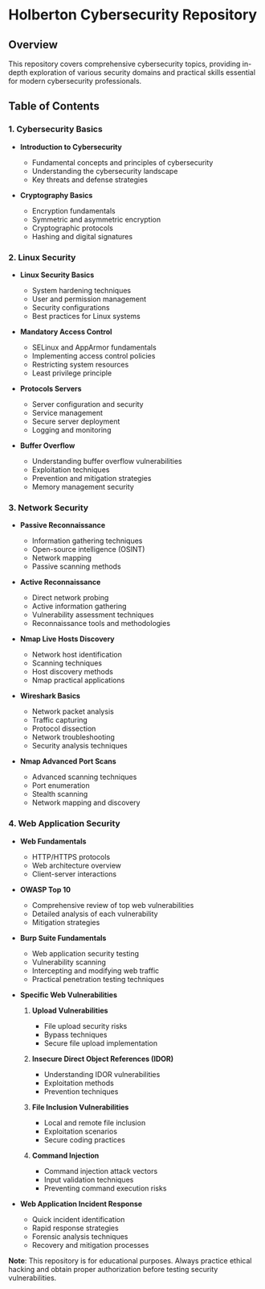 # Holberton Cybersecurity Repository

## Overview
This repository covers comprehensive cybersecurity topics, providing in-depth exploration of various security domains and practical skills essential for modern cybersecurity professionals.

## Table of Contents

### 1. Cybersecurity Basics
- **Introduction to Cybersecurity**
  - Fundamental concepts and principles of cybersecurity
  - Understanding the cybersecurity landscape
  - Key threats and defense strategies

- **Cryptography Basics**
  - Encryption fundamentals
  - Symmetric and asymmetric encryption
  - Cryptographic protocols
  - Hashing and digital signatures

### 2. Linux Security
- **Linux Security Basics**
  - System hardening techniques
  - User and permission management
  - Security configurations
  - Best practices for Linux systems

- **Mandatory Access Control**
  - SELinux and AppArmor fundamentals
  - Implementing access control policies
  - Restricting system resources
  - Least privilege principle

- **Protocols Servers**
  - Server configuration and security
  - Service management
  - Secure server deployment
  - Logging and monitoring

- **Buffer Overflow**
  - Understanding buffer overflow vulnerabilities
  - Exploitation techniques
  - Prevention and mitigation strategies
  - Memory management security

### 3. Network Security
- **Passive Reconnaissance**
  - Information gathering techniques
  - Open-source intelligence (OSINT)
  - Network mapping
  - Passive scanning methods

- **Active Reconnaissance**
  - Direct network probing
  - Active information gathering
  - Vulnerability assessment techniques
  - Reconnaissance tools and methodologies

- **Nmap Live Hosts Discovery**
  - Network host identification
  - Scanning techniques
  - Host discovery methods
  - Nmap practical applications

- **Wireshark Basics**
  - Network packet analysis
  - Traffic capturing
  - Protocol dissection
  - Network troubleshooting
  - Security analysis techniques

- **Nmap Advanced Port Scans**
  - Advanced scanning techniques
  - Port enumeration
  - Stealth scanning
  - Network mapping and discovery

### 4. Web Application Security
- **Web Fundamentals**
  - HTTP/HTTPS protocols
  - Web architecture overview
  - Client-server interactions

- **OWASP Top 10**
  - Comprehensive review of top web vulnerabilities
  - Detailed analysis of each vulnerability
  - Mitigation strategies

- **Burp Suite Fundamentals**
  - Web application security testing
  - Vulnerability scanning
  - Intercepting and modifying web traffic
  - Practical penetration testing techniques

- **Specific Web Vulnerabilities**
  1. **Upload Vulnerabilities**
     - File upload security risks
     - Bypass techniques
     - Secure file upload implementation

   2. **Insecure Direct Object References (IDOR)**
      - Understanding IDOR vulnerabilities
      - Exploitation methods
      - Prevention techniques

   3. **File Inclusion Vulnerabilities**
      - Local and remote file inclusion
      - Exploitation scenarios
      - Secure coding practices

   4. **Command Injection**
      - Command injection attack vectors
      - Input validation techniques
      - Preventing command execution risks

- **Web Application Incident Response**
  - Quick incident identification
  - Rapid response strategies
  - Forensic analysis techniques
  - Recovery and mitigation processes


**Note**: This repository is for educational purposes. Always practice ethical hacking and obtain proper authorization before testing security vulnerabilities.
